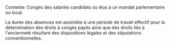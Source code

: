 Contexte: Congés des salariés candidats ou élus à un mandat parlementaire ou local.

La durée des absences est assimilée à une période de travail effectif pour la détermination des droits à congés payés ainsi que des droits liés à l'ancienneté résultant des dispositions légales et des stipulations conventionnelles.
